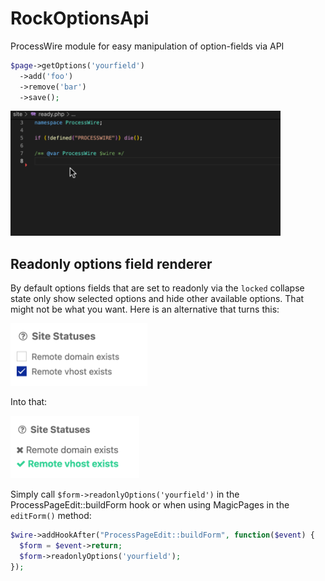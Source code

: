 # RockOptionsApi

ProcessWire module for easy manipulation of option-fields via API

```php
$page->getOptions('yourfield')
  ->add('foo')
  ->remove('bar')
  ->save();
```

<img src=img/optionsapi.gif height=200>

## Readonly options field renderer

By default options fields that are set to readonly via the `locked` collapse state only show selected options and hide other available options. That might not be what you want. Here is an alternative that turns this:

<img src=img/write.png height=100>

Into that:

<img src=img/read.png height=100>

Simply call `$form->readonlyOptions('yourfield')` in the ProcessPageEdit::buildForm hook or when using MagicPages in the `editForm()` method:

```php
$wire->addHookAfter("ProcessPageEdit::buildForm", function($event) {
  $form = $event->return;
  $form->readonlyOptions('yourfield');
});
```

